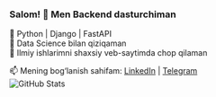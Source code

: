
### Salom! 👋 Men Backend dasturchiman  
🔹 Python | Django | FastAPI  
🔹 Data Science bilan qiziqaman  
🔹 Ilmiy ishlarimni shaxsiy veb-saytimda chop qilaman  

📫 Mening bog‘lanish sahifam: [LinkedIn](https://linkedin.com/in/yourprofile) | [Telegram](https://t.me/yourusername)  
![GitHub Stats](https://github-readme-stats.vercel.app/api?username=your-username&show_icons=true&theme=dark)
